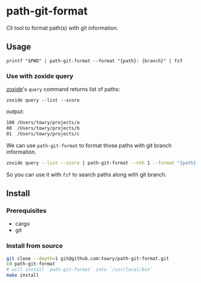 # path-git-format

Cli tool to format path(s) with git information.

## Usage

```
printf "$PWD" | path-git-format --format "{path}: {branch}" | fzf
```

### Use with zoxide query

[zoxide](https://github.com/ajeetdsouza/zoxide)'s `query` command returns list of paths:

```
zoxide query --list --score
```

output:

```txt
100 /Users/towry/projects/a
80  /Users/towry/projects/b
01  /Users/towry/projects/c
```

We can use `path-git-format` to format those paths with git branch information.

```bash
zoxide query --list --score | path-git-format --nth 1 --format "{path}: {branch}" | fzf
```

So you can use it with `fzf` to search paths along with git branch.

## Install

### Prerequisites

- cargo
- git

### Install from source

```bash
git clone --depth=1 git@github.com:towry/path-git-format.git
cd path-git-format
# will install `path-git-format` into `/usr/local/bin`
make install
```
